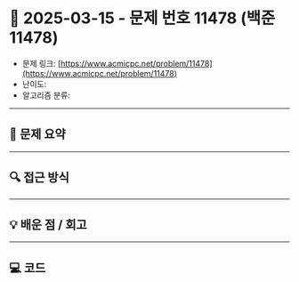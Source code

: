 # 📅 2025-03-15 - 문제 번호 11478 (백준 11478)

<!-- 문제 링크 -->
- 문제 링크: [https://www.acmicpc.net/problem/11478](https://www.acmicpc.net/problem/11478)
- 난이도: 
- 알고리즘 분류: 

---

## 📌 문제 요약 

---

## 🔍 접근 방식 

---

## 💡 배운 점 / 회고 

---

## 💻 코드
